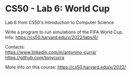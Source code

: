# CS50 - Lab 6: World Cup
Lab 6 from CS50's Introduction to Computer Science <br />

Write a program to run simulations of the FIFA World Cup. <br />
Info: https://cs50.harvard.edu/x/2022/labs/6/ <br />

Contacts: <br />
https://www.linkedin.com/in/antonino-curra/ <br />
https://github.com/tonycurra <br />

More info on this course: https://cs50.harvard.edu/x/2022/
